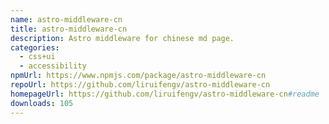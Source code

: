 ```yaml
---
name: astro-middleware-cn
title: astro-middleware-cn
description: Astro middleware for chinese md page.
categories:
  - css+ui
  - accessibility
npmUrl: https://www.npmjs.com/package/astro-middleware-cn
repoUrl: https://github.com/liruifengv/astro-middleware-cn
homepageUrl: https://github.com/liruifengv/astro-middleware-cn#readme
downloads: 105
---
```

